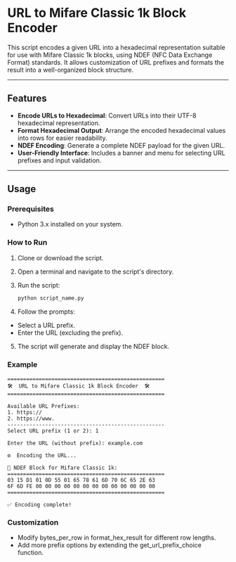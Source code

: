 # URL to Mifare Classic 1k Block Encoder

This script encodes a given URL into a hexadecimal representation suitable for use with Mifare Classic 1k blocks, using NDEF (NFC Data Exchange Format) standards. It allows customization of URL prefixes and formats the result into a well-organized block structure.

---

## Features

- **Encode URLs to Hexadecimal**: Convert URLs into their UTF-8 hexadecimal representation.
- **Format Hexadecimal Output**: Arrange the encoded hexadecimal values into rows for easier readability.
- **NDEF Encoding**: Generate a complete NDEF payload for the given URL.
- **User-Friendly Interface**: Includes a banner and menu for selecting URL prefixes and input validation.

---

## Usage

### Prerequisites

- Python 3.x installed on your system.

### How to Run

1. Clone or download the script.
2. Open a terminal and navigate to the script's directory.
3. Run the script:

   ```bash
   python script_name.py
   ```
4. Follow the prompts:
- Select a URL prefix.
- Enter the URL (excluding the prefix).
5. The script will generate and display the NDEF block.

### Example
```plaintext
==================================================
🛠️  URL to Mifare Classic 1k Block Encoder  🛠️
==================================================

Available URL Prefixes:
1. https://
2. https://www.
--------------------------------------------------
Select URL prefix (1 or 2): 1

Enter the URL (without prefix): example.com

⚙️  Encoding the URL...

🎉 NDEF Block for Mifare Classic 1k:
==================================================
03 15 D1 01 0D 55 01 65 78 61 6D 70 6C 65 2E 63
6F 6D FE 00 00 00 00 00 00 00 00 00 00 00 00 00
==================================================

✅ Encoding complete!
```
### Customization
- Modify bytes_per_row in format_hex_result for different row lengths.
- Add more prefix options by extending the get_url_prefix_choice function.

